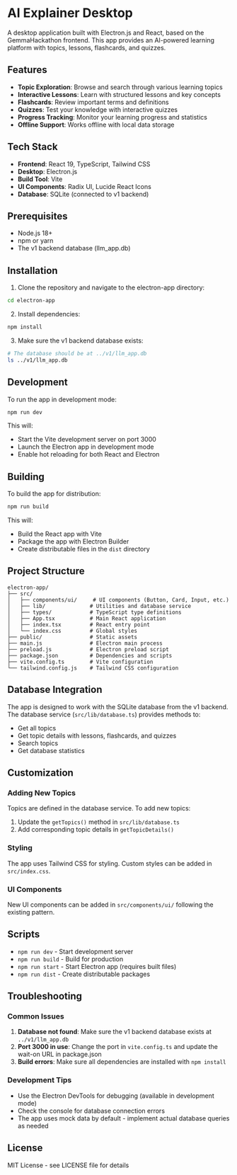 # AI Explainer Desktop

A desktop application built with Electron.js and React, based on the GemmaHackathon frontend. This app provides an AI-powered learning platform with topics, lessons, flashcards, and quizzes.

## Features

- **Topic Exploration**: Browse and search through various learning topics
- **Interactive Lessons**: Learn with structured lessons and key concepts
- **Flashcards**: Review important terms and definitions
- **Quizzes**: Test your knowledge with interactive quizzes
- **Progress Tracking**: Monitor your learning progress and statistics
- **Offline Support**: Works offline with local data storage

## Tech Stack

- **Frontend**: React 19, TypeScript, Tailwind CSS
- **Desktop**: Electron.js
- **Build Tool**: Vite
- **UI Components**: Radix UI, Lucide React Icons
- **Database**: SQLite (connected to v1 backend)

## Prerequisites

- Node.js 18+ 
- npm or yarn
- The v1 backend database (llm_app.db)

## Installation

1. Clone the repository and navigate to the electron-app directory:
```bash
cd electron-app
```

2. Install dependencies:
```bash
npm install
```

3. Make sure the v1 backend database exists:
```bash
# The database should be at ../v1/llm_app.db
ls ../v1/llm_app.db
```

## Development

To run the app in development mode:

```bash
npm run dev
```

This will:
- Start the Vite development server on port 3000
- Launch the Electron app in development mode
- Enable hot reloading for both React and Electron

## Building

To build the app for distribution:

```bash
npm run build
```

This will:
- Build the React app with Vite
- Package the app with Electron Builder
- Create distributable files in the `dist` directory

## Project Structure

```
electron-app/
├── src/
│   ├── components/ui/     # UI components (Button, Card, Input, etc.)
│   ├── lib/              # Utilities and database service
│   ├── types/            # TypeScript type definitions
│   ├── App.tsx           # Main React application
│   ├── index.tsx         # React entry point
│   └── index.css         # Global styles
├── public/               # Static assets
├── main.js               # Electron main process
├── preload.js            # Electron preload script
├── package.json          # Dependencies and scripts
├── vite.config.ts        # Vite configuration
└── tailwind.config.js    # Tailwind CSS configuration
```

## Database Integration

The app is designed to work with the SQLite database from the v1 backend. The database service (`src/lib/database.ts`) provides methods to:

- Get all topics
- Get topic details with lessons, flashcards, and quizzes
- Search topics
- Get database statistics

## Customization

### Adding New Topics

Topics are defined in the database service. To add new topics:

1. Update the `getTopics()` method in `src/lib/database.ts`
2. Add corresponding topic details in `getTopicDetails()`

### Styling

The app uses Tailwind CSS for styling. Custom styles can be added in `src/index.css`.

### UI Components

New UI components can be added in `src/components/ui/` following the existing pattern.

## Scripts

- `npm run dev` - Start development server
- `npm run build` - Build for production
- `npm run start` - Start Electron app (requires built files)
- `npm run dist` - Create distributable packages

## Troubleshooting

### Common Issues

1. **Database not found**: Make sure the v1 backend database exists at `../v1/llm_app.db`
2. **Port 3000 in use**: Change the port in `vite.config.ts` and update the wait-on URL in package.json
3. **Build errors**: Make sure all dependencies are installed with `npm install`

### Development Tips

- Use the Electron DevTools for debugging (available in development mode)
- Check the console for database connection errors
- The app uses mock data by default - implement actual database queries as needed

## License

MIT License - see LICENSE file for details 